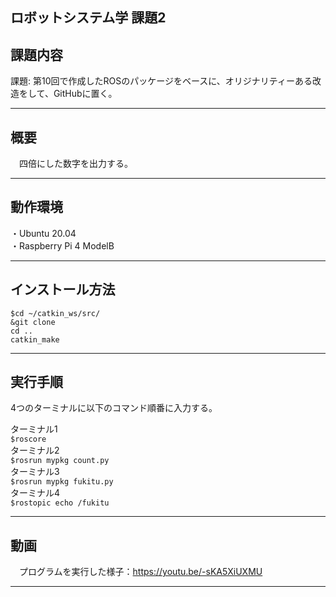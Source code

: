 ロボットシステム学 課題2
---

## 課題内容 
  
 課題: 第10回で作成したROSのパッケージをベースに、オリジナリティーある改造をして、GitHubに置く。
  
---

## 概要

　四倍にした数字を出力する。
 
---

## 動作環境

・Ubuntu 20.04  
・Raspberry Pi 4 ModelB  

---

## インストール方法

`$cd ~/catkin_ws/src/`  
`&git clone`  
`cd ..`  
`catkin_make`  

---

## 実行手順

4つのターミナルに以下のコマンド順番に入力する。  

ターミナル1  
`$roscore`   
ターミナル2  
`$rosrun mypkg count.py`  
ターミナル3  
`$rosrun mypkg fukitu.py`  
ターミナル4  
`$rostopic echo /fukitu`

---

## 動画

　プログラムを実行した様子：https://youtu.be/-sKA5XiUXMU
 
---

